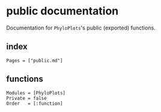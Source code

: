 # public documentation

Documentation for `PhyloPlots`'s public (exported) functions.

## index

```@index
Pages = ["public.md"]
```

<!-- ## Types -->

## functions

```@autodocs
Modules = [PhyloPlots]
Private = false
Order   = [:function]
```
